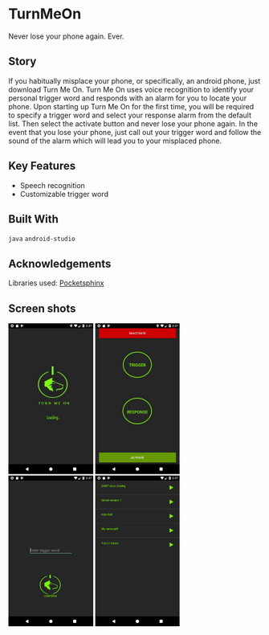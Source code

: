 # TurnMeOn
Never lose your phone again. Ever.

## Story
If you habitually misplace your phone, or specifically, an android phone, just download Turn Me On.
Turn Me On uses voice recognition to identify your personal trigger word and responds with an alarm
for you to locate your phone. Upon starting up Turn Me On for the first time, you will be required
to specify a trigger word and select your response alarm from the default list. Then select the
activate button and never lose your phone again. In the event that you lose your phone, just call
out your trigger word and follow the sound of the alarm which will lead you to your misplaced phone.

## Key Features
- Speech recognition
- Customizable trigger word

## Built With
`java` `android-studio`

## Acknowledgements
Libraries used: [Pocketsphinx](https://github.com/cmusphinx/pocketsphinx-android-demo)

## Screen shots
<img src="./app/src/main/res/images/turnMeOn-Screenshot01.jpg" alt="Welcome Screen"  height="300"> <img src="./app/src/main/res/images/turnMeOn-Screenshot02.jpg" alt="Home Screen"  height="300"> <img src="./app/src/main/res/images/turnMeOn-Screenshot03.jpg" alt="Trigger Screen"  height="300"> <img src="./app/src/main/res/images/turnMeOn-Screenshot04.jpg" alt="Response Screen"  height="300">
